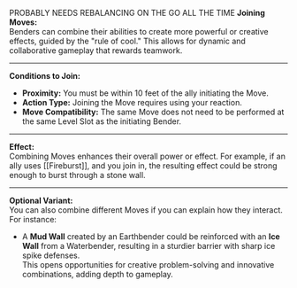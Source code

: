 PROBABLY NEEDS REBALANCING ON THE GO ALL THE TIME
**Joining Moves:**  
Benders can combine their abilities to create more powerful or creative effects, guided by the "rule of cool." This allows for dynamic and collaborative gameplay that rewards teamwork.

---

**Conditions to Join:**

- **Proximity:** You must be within 10 feet of the ally initiating the Move.
- **Action Type:** Joining the Move requires using your reaction.
- **Move Compatibility:** The same Move does not need to be performed at the same Level Slot as the initiating Bender.

---

**Effect:**  
Combining Moves enhances their overall power or effect. For example, if an ally uses [[Fireburst]], and you join in, the resulting effect could be strong enough to burst through a stone wall.

---

**Optional Variant:**  
You can also combine different Moves if you can explain how they interact. For instance:

- A **Mud Wall** created by an Earthbender could be reinforced with an **Ice Wall** from a Waterbender, resulting in a sturdier barrier with sharp ice spike defenses.  
    This opens opportunities for creative problem-solving and innovative combinations, adding depth to gameplay.